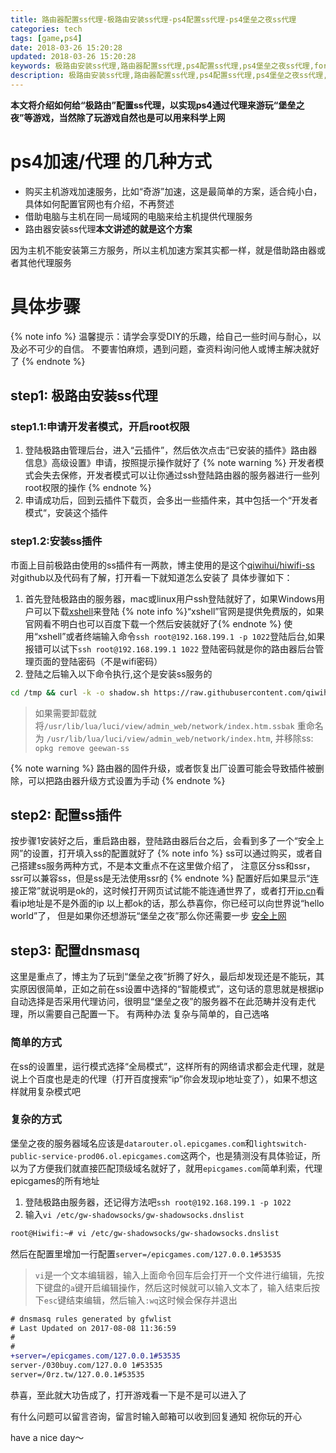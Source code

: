 ```yaml
---
title: 路由器配置ss代理-极路由安装ss代理-ps4配置ss代理-ps4堡垒之夜ss代理
categories: tech
tags: [game,ps4]
date: 2018-03-26 15:20:28
updated: 2018-03-26 15:20:28
keywords: 极路由安装ss代理,路由器配置ss代理,ps4配置ss代理,ps4堡垒之夜ss代理,fortnite
description: 极路由安装ss代理,路由器配置ss代理,ps4配置ss代理,ps4堡垒之夜ss代理,fortnite
---
```


**本文将介绍如何给“极路由”配置ss代理，以实现ps4通过代理来游玩“堡垒之夜”等游戏，当然除了玩游戏自然也是可以用来科学上网**

# ps4加速/代理 的几种方式

- 购买主机游戏加速服务，比如“奇游”加速，这是最简单的方案，适合纯小白，具体如何配置官网也有介绍，不再赘述
- 借助电脑与主机在同一局域网的电脑来给主机提供代理服务
- 路由器安装ss代理**本文讲述的就是这个方案**

因为主机不能安装第三方服务，所以主机加速方案其实都一样，就是借助路由器或者其他代理服务

# 具体步骤

{% note info %}
温馨提示：请学会享受DIY的乐趣，给自己一些时间与耐心，以及必不可少的自信。
不要害怕麻烦，遇到问题，查资料询问他人或博主解决就好了
{% endnote %}

## step1: 极路由安装ss代理

### step1.1:申请开发者模式，开启root权限

1. 登陆极路由管理后台，进入“云插件”，然后依次点击“已安装的插件》路由器信息》高级设置》申请，按照提示操作就好了
{% note warning %}
开发者模式会失去保修，开发者模式可以让你通过ssh登陆路由器的服务器进行一些列root权限的操作
{% endnote %}
2. 申请成功后，回到云插件下载页，会多出一些插件来，其中包括一个“开发者模式“，安装这个插件

### step1.2:安装ss插件

市面上目前极路由使用的ss插件有一两款，博主使用的是这个[qiwihui/hiwifi-ss](https://github.com/qiwihui/hiwifi-ss)
对github以及代码有了解，打开看一下就知道怎么安装了
具体步骤如下：

1. 首先登陆极路由的服务器，mac或linux用户ssh登陆就好了，如果Windows用户可以下载[xshell](https://www.netsarang.com/download/down_form.html?code=522)来登陆
 {% note info %}“xshell”官网是提供免费版的，如果官网看不明白也可以百度下载一个然后安装就好了{% endnote %}
 使用“xshell”或者终端输入命令`ssh root@192.168.199.1 -p 1022`登陆后台,如果报错可以试下`ssh root@192.168.199.1 1022`
登陆密码就是你的路由器后台管理页面的登陆密码（不是wifi密码）
2. 登陆之后输入以下命令执行,这个是安装ss服务的

 ```bash
cd /tmp && curl -k -o shadow.sh https://raw.githubusercontent.com/qiwihui/hiwifi-ss/master/shadow.sh && sh shadow.sh && rm shadow.sh
```

 >如果需要卸载就将`/usr/lib/lua/luci/view/admin_web/network/index.htm.ssbak` 重命名为 `/usr/lib/lua/luci/view/admin_web/network/index.htm`, 并移除ss: `opkg remove geewan-ss`

{% note warning %}
路由器的固件升级，或者恢复出厂设置可能会导致插件被删除，可以把路由器升级方式设置为手动
{% endnote %}

## step2: 配置ss插件
按步骤1安装好之后，重启路由器，登陆路由器后台之后，会看到多了一个“安全上网”的设置，打开填入ss的配置就好了
{% note info %}
ss可以通过购买，或者自己搭建ss服务两种方式，不是本文重点不在这里做介绍了，
注意区分ss和ssr，ssr可以兼容ss，但是ss是无法使用ssr的
{% endnote %}
配置好后如果显示“连接正常”就说明是ok的，这时候打开网页试试能不能连通世界了，或者打开[ip.cn](ip.cn)看看ip地址是不是外面的ip
以上都ok的话，那么恭喜你，你已经可以向世界说“hello world”了，
但是如果你还想游玩“堡垒之夜”那么你还需要一步
[安全上网](https://i.loli.net/2018/03/26/5ab8ad20935b8.png)

## step3: 配置dnsmasq

这里是重点了，博主为了玩到“堡垒之夜”折腾了好久，最后却发现还是不能玩，其实原因很简单，正如之前在ss设置中选择的“智能模式”，这句话的意思就是根据ip自动选择是否采用代理访问，很明显“堡垒之夜”的服务器不在此范畴并没有走代理，所以需要自己配置一下。
有两种办法 复杂与简单的，自己选咯

### 简单的方式

在ss的设置里，运行模式选择“全局模式”，这样所有的网络请求都会走代理，就是说上个百度也是走的代理（打开百度搜索“ip”你会发现ip地址变了），如果不想这样就用复杂模式吧

### 复杂的方式

堡垒之夜的服务器域名应该是`datarouter.ol.epicgames.com`和`lightswitch-public-service-prod06.ol.epicgames.com`这两个，也是猜测没有具体验证，所以为了方便我们就直接匹配顶级域名就好了，就用`epicgames.com`简单利索，代理epicgames的所有地址

1. 登陆极路由服务器，还记得方法吧`ssh root@192.168.199.1 -p 1022`
2. 输入`vi /etc/gw-shadowsocks/gw-shadowsocks.dnslist`

 ```bash
root@Hiwifi:~# vi /etc/gw-shadowsocks/gw-shadowsocks.dnslist
```
 然后在配置里增加一行配置`server=/epicgames.com/127.0.0.1#53535`
 >`vi`是一个文本编辑器，输入上面命令回车后会打开一个文件进行编辑，先按下键盘的`a`键开启编辑操作，然后这时候就可以输入文本了，输入结束后按下`esc`键结束编辑，然后输入`:wq`这时候会保存并退出

 ```diff /etc/gw-shadowsocks/gw-shadowsocks.dnslist
# dnsmasq rules generated by gfwlist
# Last Updated on 2017-08-08 11:36:59
#
#
+server=/epicgames.com/127.0.0.1#53535
server-/030buy.com/127.0.0 1#53535
server=/0rz.tw/127.0.0.1#53535
```

恭喜，至此就大功告成了，打开游戏看一下是不是可以进入了

有什么问题可以留言咨询，留言时输入邮箱可以收到回复通知
祝你玩的开心

have a nice day～